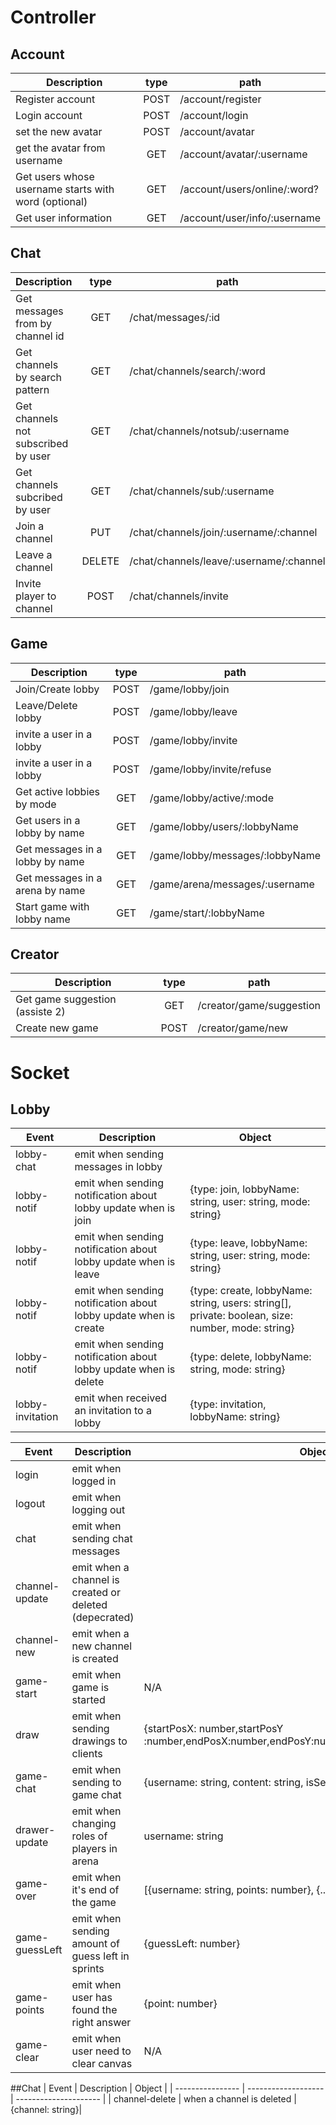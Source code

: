 # Controller

## Account

| Description                                          | type | path                         |
| ---------------------------------------------------- | :--: | ---------------------------- |
| Register account                                     | POST | /account/register            |
| Login account                                        | POST | /account/login               |
| set the new avatar                                   | POST | /account/avatar              |
| get the avatar from username                         |  GET | /account/avatar/:username    |
| Get users whose username starts with word (optional) |  GET | /account/users/online/:word? |
| Get user information                                 |  GET | /account/user/info/:username |

## Chat

| Description                         |  type  | path                                    |
| ----------------------------------- | :----: | --------------------------------------- |
| Get messages from by channel id     |   GET  | /chat/messages/:id                      |
| Get channels by search pattern      |   GET  | /chat/channels/search/:word             |
| Get channels not subscribed by user |   GET  | /chat/channels/notsub/:username         |
| Get channels subcribed by user      |   GET  | /chat/channels/sub/:username            |
| Join a channel                      |   PUT  | /chat/channels/join/:username/:channel  |
| Leave a channel                     | DELETE | /chat/channels/leave/:username/:channel |
| Invite player to channel            |  POST  | /chat/channels/invite                   |

## Game

| Description                     | type | path                            |
| ------------------------------- | :--: | ------------------------------- |
| Join/Create lobby               | POST | /game/lobby/join                |
| Leave/Delete lobby              | POST | /game/lobby/leave               |
| invite a user in a lobby        | POST | /game/lobby/invite              |
| invite a user in a lobby        | POST | /game/lobby/invite/refuse       |
| Get active lobbies by mode      |  GET | /game/lobby/active/:mode        |
| Get users in a lobby by name    |  GET | /game/lobby/users/:lobbyName    |
| Get messages in a lobby by name |  GET | /game/lobby/messages/:lobbyName |
| Get messages in a arena by name |  GET | /game/arena/messages/:username  |
| Start game with lobby name      |  GET | /game/start/:lobbyName          |

## Creator

| Description                     | type | path                     |
| ------------------------------- | :--: | ------------------------ |
| Get game suggestion (assiste 2) |  GET | /creator/game/suggestion |
| Create new game                 | POST | /creator/game/new        |

# Socket

## Lobby

| Event            | Description                                                      | Object                                                                                            |
| ---------------- | ---------------------------------------------------------------- | ------------------------------------------------------------------------------------------------- |
| lobby-chat       | emit when sending messages in lobby                              |                                                                                                   |
| lobby-notif      | emit when sending notification about lobby update when is join   | {type: join, lobbyName: string, user: string, mode: string}                                       |
| lobby-notif      | emit when sending notification about lobby update when is leave  | {type: leave, lobbyName: string, user: string, mode: string}                                      |
| lobby-notif      | emit when sending notification about lobby update when is create | {type: create, lobbyName: string, users: string\[], private: boolean, size: number, mode: string} |
| lobby-notif      | emit when sending notification about lobby update when is delete | {type: delete, lobbyName: string, mode: string}                                                   |
| lobby-invitation | emit when received an invitation to a lobby                      | {type: invitation, lobbyName: string}                                                             |

| Event          | Description                                            | Object                                                                                        |
| -------------- | ------------------------------------------------------ | --------------------------------------------------------------------------------------------- |
| login          | emit when logged in                                    |                                                                                               |
| logout         | emit when logging out                                  |                                                                                               |
| chat           | emit when sending chat messages                        |                                                                                               |
| channel-update | emit when a channel is created or deleted (depecrated) |                                                                                               |
| channel-new    | emit when a new channel is created                     |                                                                                               |
| game-start     | emit when game is started                              | N/A                                                                                           |
| draw           | emit when sending drawings to clients                  | {startPosX: number,startPosY :number,endPosX:number,endPosY:number,color:number,width:number} |
| game-chat      | emit when sending to game chat                         | {username: string, content: string, isServer:  boolean}                                       |
| drawer-update  | emit when changing roles of players in arena           | username: string                                                                              |
| game-over      | emit when it's end of the game                         | [{username: string, points: number}, {...}, ...]                                              |
| game-guessLeft | emit when sending amount of guess left in sprints      | {guessLeft: number}                                                                           |
| game-points    | emit when user has found the right answer              | {point: number}                                                                               |
| game-clear     | emit when user need to clear canvas                    | N/A                                                                                           |

\##Chat
| Event            | Description         | Object                |
\| ---------------- \| ------------------- \| --------------------- \|
| channel-delete   | when a channel is deleted | {channel: string}|
